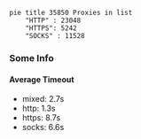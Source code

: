 
```mermaid
pie title 35850 Proxies in list
    "HTTP" : 23048
    "HTTPS": 5242
    "SOCKS" : 11528
```

### Some Info
#### Average Timeout

- mixed: 2.7s
- http: 1.3s
- https: 8.7s
- socks: 6.6s